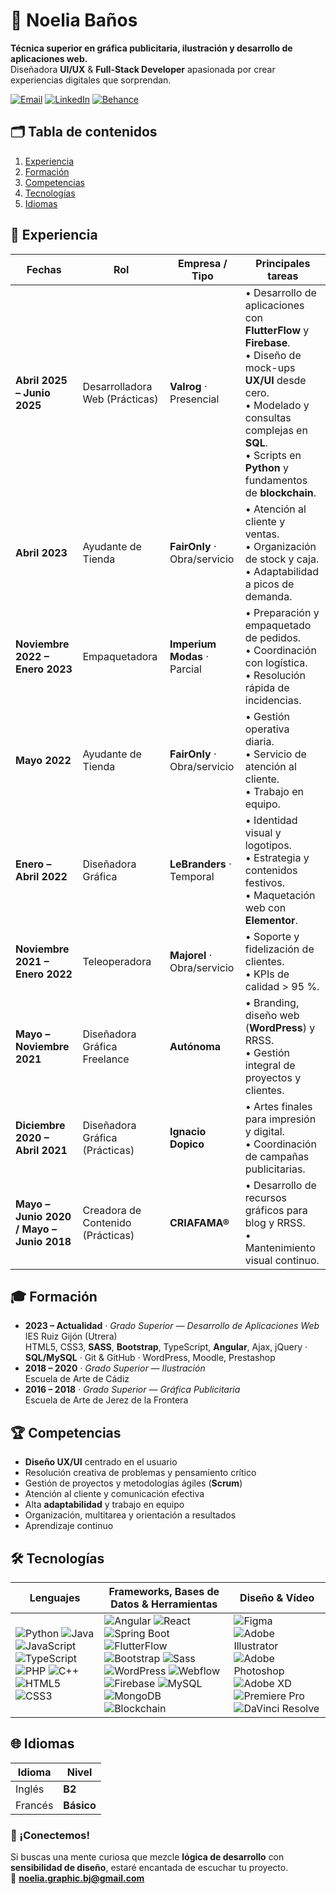 # 🚀 Noelia Baños

**Técnica superior en gráfica publicitaria, ilustración y desarrollo de aplicaciones web.**  
 Diseñadora **UI/UX** & **Full-Stack Developer** apasionada por crear experiencias digitales que sorprendan.

[![Email](https://img.shields.io/badge/email-noelia.graphic.bj@gmail.com-EA4335?style=flat-square&logo=gmail&logoColor=white)](mailto:noelia.graphic.bj@gmail.com)
[![LinkedIn](https://img.shields.io/badge/LinkedIn-Perfil-blue?style=flat-square&logo=linkedin)](https://www.linkedin.com/in/tu-perfil)
[![Behance](https://img.shields.io/badge/Portfolio-Behance-1769ff?style=flat-square&logo=behance&logoColor=white)](https://www.behance.net/nissoliadesing)



## 🗂️ Tabla de contenidos
1. [Experiencia](#experiencia)
2. [Formación](#formación)
3. [Competencias](#competencias)
4. [Tecnologías](#tecnologías)
5. [Idiomas](#idiomas)



## 💼 Experiencia
| Fechas | Rol | Empresa / Tipo | Principales tareas |
|--------|-----|----------------|--------------------|
| **Abril 2025 – Junio 2025** | Desarrolladora Web (Prácticas) | **Valrog** · Presencial | • Desarrollo de aplicaciones con **FlutterFlow** y **Firebase**.<br>• Diseño de mock-ups **UX/UI** desde cero.<br>• Modelado y consultas complejas en **SQL**.<br>• Scripts en **Python** y fundamentos de **blockchain**. |
| **Abril 2023** | Ayudante de Tienda | **FairOnly** · Obra/servicio | • Atención al cliente y ventas.<br>• Organización de stock y caja.<br>• Adaptabilidad a picos de demanda. |
| **Noviembre 2022 – Enero 2023** | Empaquetadora | **Imperium Modas** · Parcial | • Preparación y empaquetado de pedidos.<br>• Coordinación con logística.<br>• Resolución rápida de incidencias. |
| **Mayo 2022** | Ayudante de Tienda | **FairOnly** · Obra/servicio | • Gestión operativa diaria.<br>• Servicio de atención al cliente.<br>• Trabajo en equipo. |
| **Enero – Abril 2022** | Diseñadora Gráfica | **LeBranders** · Temporal | • Identidad visual y logotipos.<br>• Estrategia y contenidos festivos.<br>• Maquetación web con **Elementor**. |
| **Noviembre 2021 – Enero 2022** | Teleoperadora | **Majorel** · Obra/servicio | • Soporte y fidelización de clientes.<br>• KPIs de calidad > 95 %. |
| **Mayo – Noviembre 2021** | Diseñadora Gráfica Freelance | **Autónoma** | • Branding, diseño web (**WordPress**) y RRSS.<br>• Gestión integral de proyectos y clientes. |
| **Diciembre 2020 – Abril 2021** | Diseñadora Gráfica (Prácticas) | **Ignacio Dopico** | • Artes finales para impresión y digital.<br>• Coordinación de campañas publicitarias. |
| **Mayo – Junio 2020 / Mayo – Junio 2018** | Creadora de Contenido (Prácticas) | **CRIAFAMA®** | • Desarrollo de recursos gráficos para blog y RRSS.<br>• Mantenimiento visual continuo. |



## 🎓 Formación
- **2023 – Actualidad** · *Grado Superior — Desarrollo de Aplicaciones Web*  
  IES Ruiz Gijón (Utrera)  
  HTML5, CSS3, **SASS**, **Bootstrap**, TypeScript, **Angular**, Ajax, jQuery · **SQL/MySQL** · Git & GitHub · WordPress, Moodle, Prestashop
- **2018 – 2020** · *Grado Superior — Ilustración*  
  Escuela de Arte de Cádiz
- **2016 – 2018** · *Grado Superior — Gráfica Publicitaria*  
  Escuela de Arte de Jerez de la Frontera



## 🏆 Competencias  
- **Diseño UX/UI** centrado en el usuario  
- Resolución creativa de problemas y pensamiento crítico  
- Gestión de proyectos y metodologías ágiles (**Scrum**)  
- Atención al cliente y comunicación efectiva  
- Alta **adaptabilidad** y trabajo en equipo  
- Organización, multitarea y orientación a resultados  
- Aprendizaje continuo  



## 🛠️ Tecnologías  

| Lenguajes | Frameworks, Bases de Datos & Herramientas | Diseño & Vídeo |
|-----------|-------------------------------------------|----------------|
| ![Python](https://img.shields.io/badge/Python-3776AB?style=for-the-badge&logo=python&logoColor=white) ![Java](https://img.shields.io/badge/Java-007396?style=for-the-badge&logo=java&logoColor=white) ![JavaScript](https://img.shields.io/badge/JavaScript-F7DF1E?style=for-the-badge&logo=javascript&logoColor=black) ![TypeScript](https://img.shields.io/badge/TypeScript-3178C6?style=for-the-badge&logo=typescript&logoColor=white) ![PHP](https://img.shields.io/badge/PHP-777BB4?style=for-the-badge&logo=php&logoColor=white) ![C++](https://img.shields.io/badge/C++-00599C?style=for-the-badge&logo=c%2b%2b&logoColor=white) ![HTML5](https://img.shields.io/badge/HTML5-E34F26?style=for-the-badge&logo=html5&logoColor=white) ![CSS3](https://img.shields.io/badge/CSS3-1572B6?style=for-the-badge&logo=css3&logoColor=white) | ![Angular](https://img.shields.io/badge/Angular-DD0031?style=for-the-badge&logo=angular&logoColor=white) ![React](https://img.shields.io/badge/React-20232A?style=for-the-badge&logo=react&logoColor=61DAFB) ![Spring Boot](https://img.shields.io/badge/Spring_Boot-6DB33F?style=for-the-badge&logo=springboot&logoColor=white) ![FlutterFlow](https://img.shields.io/badge/FlutterFlow-02569B?style=for-the-badge&logo=flutter&logoColor=white) ![Bootstrap](https://img.shields.io/badge/Bootstrap-7952B3?style=for-the-badge&logo=bootstrap&logoColor=white) ![Sass](https://img.shields.io/badge/Sass-CC6699?style=for-the-badge&logo=sass&logoColor=white) ![WordPress](https://img.shields.io/badge/WordPress-21759B?style=for-the-badge&logo=wordpress&logoColor=white) ![Webflow](https://img.shields.io/badge/Webflow-4353FF?style=for-the-badge&logo=webflow&logoColor=white) ![Firebase](https://img.shields.io/badge/Firebase-FFCA28?style=for-the-badge&logo=firebase&logoColor=black) ![MySQL](https://img.shields.io/badge/MySQL-4479A1?style=for-the-badge&logo=mysql&logoColor=white) ![MongoDB](https://img.shields.io/badge/MongoDB-47A248?style=for-the-badge&logo=mongodb&logoColor=white) ![Blockchain](https://img.shields.io/badge/Blockchain-262626?style=for-the-badge&logo=blockchain-dot-com&logoColor=white) | ![Figma](https://img.shields.io/badge/Figma-F24E1E?style=for-the-badge&logo=figma&logoColor=white) ![Adobe Illustrator](https://img.shields.io/badge/Illustrator-FF9A00?style=for-the-badge&logo=adobeillustrator&logoColor=white) ![Adobe Photoshop](https://img.shields.io/badge/Photoshop-31A8FF?style=for-the-badge&logo=adobephotoshop&logoColor=white) ![Adobe XD](https://img.shields.io/badge/Adobe_XD-FF61F6?style=for-the-badge&logo=adobexd&logoColor=white) ![Premiere Pro](https://img.shields.io/badge/Premiere_Pro-9999FF?style=for-the-badge&logo=adobepremierepro&logoColor=white) ![DaVinci Resolve](https://img.shields.io/badge/DaVinci_Resolve-000000?style=for-the-badge&logo=davinci-resolve&logoColor=white) |


## 🌐 Idiomas
| Idioma | Nivel |
|--------|-------|
| Inglés | **B2** |
| Francés | **Básico** |


### 🤝 ¡Conectemos!
Si buscas una mente curiosa que mezcle **lógica de desarrollo** con **sensibilidad de diseño**, estaré encantada de escuchar tu proyecto.  
📩 **noelia.graphic.bj@gmail.com**
